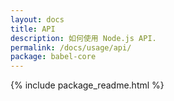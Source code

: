 ```yaml
---
layout: docs
title: API
description: 如何使用 Node.js API.
permalink: /docs/usage/api/
package: babel-core
---
```


{% include package_readme.html %}
